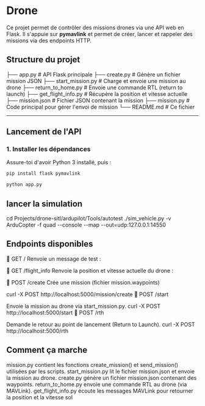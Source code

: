 # Drone

Ce projet permet de contrôler des missions drones via une API web en Flask. Il s'appuie sur **pymavlink** et permet de créer, lancer et rappeler des missions via des endpoints HTTP.

## Structure du projet

├── app.py # API Flask principale
├── create.py # Génère un fichier mission JSON
├── start_mission.py # Charge et envoie une mission au drone
├── return_to_home.py # Envoie une commande RTL (return to launch)
├── get_flight_info.py # Récupère la position et vitesse actuelle
├── mission.json # Fichier JSON contenant la mission
├── mission.py # Code principal pour gérer l'envoi de mission
└── README.md # Ce fichier

---

## Lancement de l'API

### 1. Installer les dépendances

Assure-toi d'avoir Python 3 installé, puis :

```bash
pip install flask pymavlink

python app.py
```
## lancer la simulation
cd Projects/drone-sitl/ardupilot/Tools/autotest
./sim_vehicle.py  -v ArduCopter -f quad --console --map --out=udp:127.0.0.1:14550

## Endpoints disponibles
🔸 GET /
Renvoie un message de test :

🔹 GET /flight_info
Renvoie la position et vitesse actuelle du drone :


🔸 POST /create
Crée une mission (fichier mission.waypoints)

curl -X POST http://localhost:5000/mission/create
🔸 POST /start

Envoie la mission au drone via start_mission.py.
curl -X POST http://localhost:5000/start
🔸 POST /rth

Demande le retour au point de lancement (Return to Launch).
curl -X POST http://localhost:5000/rth

## Comment ça marche
mission.py contient les fonctions create_mission() et send_mission() utilisées par les scripts.
start_mission.py lit le fichier mission.json et envoie la mission au drone.
create.py génère un fichier mission.json contenant des waypoints.
return_to_home.py envoie une commande RTL au drone (via MAVLink).
get_flight_info.py écoute les messages MAVLink pour retourner la position et la vitesse sol

